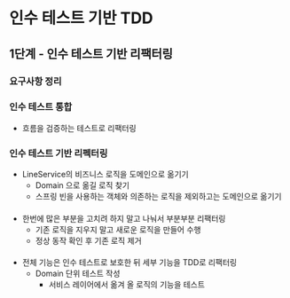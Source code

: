 # 인수 테스트 기반 TDD
## 1단계 - 인수 테스트 기반 리팩터링

### 요구사항 정리

### 인수 테스트 통합 
- 흐름을 검증하는 테스트로 리팩터링

### 인수 테스트 기반 리펙터링
- LineService의 비즈니스 로직을 도메인으로 옮기기
    - Domain 으로 옮길 로직 찾기
    - 스프링 빈을 사용하는 객체와 의존하는 로직을 제외하고는 도메인으로 옮기기
####
- 한번에 많은 부분을 고치려 하지 말고 나눠서 부분부분 리팩터링
    - 기존 로직을 지우지 말고 새로운 로직을 만들어 수행
    - 정상 동작 확인 후 기존 로직 제거
####    
- 전체 기능은 인수 테스트로 보호한 뒤 세부 기능을 TDD로 리팩터링
    - Domain 단위 테스트 작성
        - 서비스 레이어에서 옮겨 올 로직의 기능을 테스트
